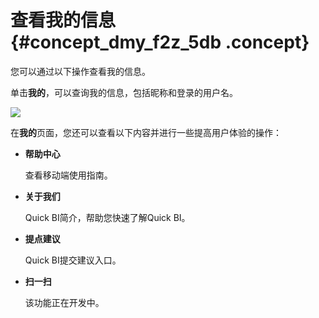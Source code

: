 # 查看我的信息 {#concept_dmy_f2z_5db .concept}

您可以通过以下操作查看我的信息。

单击**我的**，可以查询我的信息，包括昵称和登录的用户名。

![](http://static-aliyun-doc.oss-cn-hangzhou.aliyuncs.com/assets/img/9186/15484088501611_zh-CN.png)

在**我的**页面，您还可以查看以下内容并进行一些提高用户体验的操作：

-   **帮助中心**

    查看移动端使用指南。

-   **关于我们**

    Quick BI简介，帮助您快速了解Quick BI。

-   **提点建议**

    Quick BI提交建议入口。

-   **扫一扫**

    该功能正在开发中。



